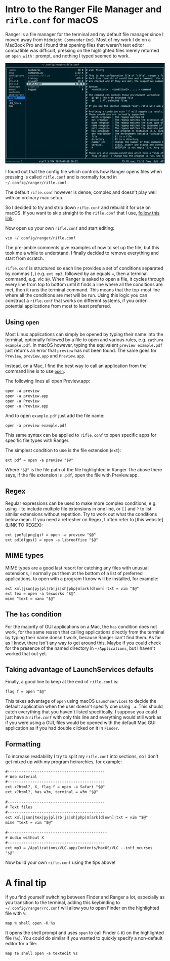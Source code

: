 # Intro to the Ranger File Manager and `rifle.conf` for macOS

Ranger is a file manager for the terminal and my default file manager since I moved away from `Midnight Commander` (`mc`). Most of my work I do on a MacBook Pro and I found that opening files that weren't text editor compatible was difficult, pressing <Enter> on the highlighted files merely returned an `open with:` prompt, and nothing I typed seemed to work.

![](img/ranger_scrot.png)

I found out that the config file which controls how Ranger opens files when pressing <Enter> is called `rifle.conf` and is normally found in `~/.config/ranger/rifle.conf`.

The default `rifle.conf` however is dense, complex and doesn't play well with an ordinary mac setup.

So I decided to try and strip down `rifle.conf` and rebuild it for use on macOS. If you want to skip straight to the `rifle.conf` that I use, [follow this link](files/rifle.conf).

Now open up your own `rifle.conf` and start editing:

```shell-script
vim ~/.config/ranger/rifle.conf
```

The pre-amble comments give examples of how to set up the file, but this took me a while to understand. I finally decided to remove everything and start from scratch.

`rifle.conf` is structured so each line provides a set of conditions separated by commas (`,`) e.g. `ext mp3`, followed by an equals `=`, then a terminal command, e.g. vlc `$@`. When Ranger is asked to open a file, it cycles through every line from top to bottom until it finds a line where all the conditions are met, then it runs the terminal command. This means that the top-most line where all the conditions are met will be run. Using this logic you can construct a `rifle.conf` that works on different systems, if you order potential applications from most to least preferred.

<hl>

## Using `open`

Most Linux applications can simply be opened by typing their name into the terminal, optionally followed by a file to open and various rules, e.g. `zathura example.pdf`. In macOS however, typing the equivalent `preview example.pdf` just returns an error that `preview` has not been found. The same goes for `Preview`, `preview.app` and `Preview.app`.

Instead, on a Mac, I find the best way to call an application from the command line is to use [`open`](https://developer.apple.com/legacy/library/documentation/Darwin/Reference/ManPages/man1/open.1.html).

The following lines all open Preview.app:

```shell-script
open -a preview
open -a preview.app
open -a Preview
open -a Preview.app
```

And to open `example.pdf` just add the file name:

```shell-script
open -a preview example.pdf
```

This same syntax can be applied to `rifle.conf` to open specific apps for specific file types with Ranger.

The simplest condition to use is the file extension (`ext`):

```shell-script
ext pdf = open -a preview "$@"
```

Where `"$@"` is the file path of the file highlighted in Ranger The above there says, if the file extension is `.pdf`, open the file with Preview.app.

<hl>

## Regex

Regular expressions can be used to make more complex conditions, e.g. using `|` to include multiple file extensions in one line, or `[]` and `?` to list similar extensions without repetition. Try to work out what the conditions below mean. If you need a refresher on Regex, I often refer to [this website](LINK TO REGEX):

```shell-script
ext jpe?g|png|gif = open -a preview "$@"
ext od[dfgpst] = open -a libreoffice "$@"
```

<hl>

## MIME types

MIME types are a good last resort for catching any files with unusual extensions, I normally put them at the bottom of a list of preferred applications, to open with a program I know will be installed, for example:

```shell-script
ext xml|json|py|pl|rb|js|sh|php|m[ark]d[own]|txt = vim "$@" 
ext tex = open -a texworks "$@"
mime ^text = nano "$@"
```

<hl> 

## The `has` condition

For the majority of GUI applications on a Mac, the `has` condition does not work, for the same reason that calling applications directly from the terminal by typing their name doesn't work, because Ranger can't find them. As far as I know, there isn't any way to get around this. Maybe if you could check for the presence of the named directory in `~/Applications`, but I haven't worked that out yet.

<hl>

## Taking advantage of LaunchServices defaults

Finally, a good line to keep at the end of `rifle.conf` is:

```shell-script
flag f = open "$@"
```

This takes advantage of `open` using macOS `LaunchServices` to decide the default application when the user doesn't specify one using `-a`. This should catch everything that you haven't listed specifically. I suppose you could just have a `rifle.conf` with only this line and everything would still work as if you were using a GUI, files would be opened with the default Mac GUI application as if you had double clicked on it in `Finder`.

<hl> 

## Formatting

To increase readability I try to split my `rifle.conf` into sections, so I don't get mixed up with my program heirarchies, for example:

```shell-script
#-------------------------------------------
# Web material
#-------------------------------------------
ext x?html?, X, flag f = open -a Safari "$@"
ext x?html?, has w3m, terminal = w3m "$@"

#-------------------------------------------
# Text files
#-------------------------------------------
ext xml|json|tex|py|pl|rb|js|sh|php|m[ark]d[own]|txt = vim "$@"
mime ^text = vim "$@"

#--------------------------------------------
# Audio without X
#-------------------------------------------
ext mp3 = /Applications/VLC.app/Contents/MacOS/VLC --intf ncurses  "$@"
```

Now build your own `rifle.conf` using the tips above!

<hl>

# A final tip

If you find yourself switching between Finder and Ranger a lot, especially as you transition to the terminal, adding this keybinding to `~/.config/ranger/rc.conf` will allow you to open Finder on the highlighted file with `%`:

```shell-script
map % shell open -R %s
```

It opens the shell prompt and uses `open` to call Finder (`-R`) on the highlighted file (`%s`). You could do similar if you wanted to quickly specify a non-default editor for a file:

```shell-script
map te shell open -a textedit %s
```






